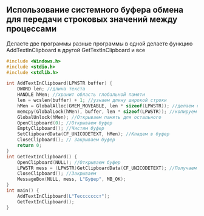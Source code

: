 ## Использование системного буфера обмена для передачи строковых значений между процессами

Делаете две программы разные программы
в одной делаете функцию AddTextInClipboard 
в другой GetTextInClipboard и все
```C
#include <Windows.h>
#include <stdio.h>
#include <stdlib.h>

int AddTextInClipboard(LPWSTR buffer) {
	DWORD len; //длина текста
	HANDLE hMen; //хранит область глобальной памяти
	len = wcslen(buffer) + 1; //узнаем длину широкой строки
	hMen = GlobalAlloc(GMEM_MOVEABLE, len * sizeof(LPWSTR)); //делаем глобальный аллок
	memcpy(GlobalLock(hMen), buffer, len * sizeof(LPWSTR)); //копируем память в хМен
	GlobalUnlock(hMen); //Открываем память для остального
	OpenClipboard(0); //Открываем буфер
	EmptyClipboard(); //Чистим буфер
	SetClipboardData(CF_UNICODETEXT, hMen); //Кладем в буфер
	CloseClipboard(); // Закрываем буфер
	return 0;
}
int GetTextInClipboard() {
	OpenClipboard(NULL); //Открываем буфер
	LPWSTR mess = (LPWSTR)GetClipboardData(CF_UNICODETEXT); //Получаем из буфера
	CloseClipboard(); //Закрываем
	MessageBox(NULL, mess, L"Буфер", MB_OK);
}
int main() {
	AddTextInClipboard(L"Тессссссст");
	GetTextInClipboard();
}
```